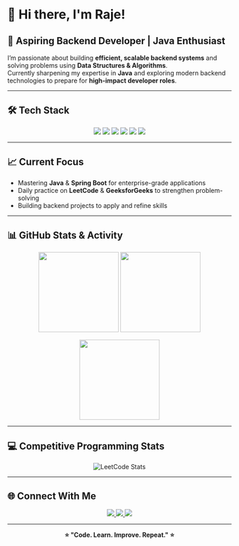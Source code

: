 # 👋 Hi there, I'm Raje!  

## 🚀 Aspiring Backend Developer | Java Enthusiast  

I’m passionate about building **efficient, scalable backend systems** and solving problems using **Data Structures & Algorithms**.  
Currently sharpening my expertise in **Java** and exploring modern backend technologies to prepare for **high-impact developer roles**.  

---

## 🛠 Tech Stack  

<p align="center">
  <img src="https://img.shields.io/badge/Java-ED8B00?style=for-the-badge&logo=java&logoColor=white" />
  <img src="https://img.shields.io/badge/Spring%20Boot-6DB33F?style=for-the-badge&logo=springboot&logoColor=white" />
  <img src="https://img.shields.io/badge/MySQL-005C84?style=for-the-badge&logo=mysql&logoColor=white" />
  <img src="https://img.shields.io/badge/Git-F05032?style=for-the-badge&logo=git&logoColor=white" />
  <img src="https://img.shields.io/badge/GitHub-181717?style=for-the-badge&logo=github&logoColor=white" />
  <img src="https://img.shields.io/badge/VS%20Code-007ACC?style=for-the-badge&logo=visualstudiocode&logoColor=white" />
</p>

---

## 📈 Current Focus  

- Mastering **Java** & **Spring Boot** for enterprise-grade applications  
- Daily practice on **LeetCode** & **GeeksforGeeks** to strengthen problem-solving  
- Building backend projects to apply and refine skills  

---

## 📊 GitHub Stats & Activity  

<p align="center">
  <img src="https://github-readme-stats.vercel.app/api?username=Raje2433&show_icons=true&theme=radical" height="180px"/>
  <img src="https://streak-stats.demolab.com?user=Raje2433&theme=radical&hide_border=true" height="180px"/>
</p>

<p align="center">
  <img src="https://github-readme-stats.vercel.app/api/top-langs/?username=Raje2433&layout=compact&theme=radical" height="180px"/>
</p>

---

## 💻 Competitive Programming Stats  

<p align="center">
  <img src="https://leetcard.jacoblin.cool/Raje_24?theme=dark&font=Baloo%202" alt="LeetCode Stats"/>
</p>

---

## 🌐 Connect With Me  

<p align="center">
  <a href="https://www.linkedin.com/in/loorthu-rajeshwari/">
    <img src="https://img.shields.io/badge/LinkedIn-0077B5?style=for-the-badge&logo=linkedin&logoColor=white"/>
  </a>
  <a href="https://leetcode.com/u/Raje_24/">
    <img src="https://img.shields.io/badge/LeetCode-FFA116?style=for-the-badge&logo=leetcode&logoColor=white"/>
  </a>
  <a href="https://www.geeksforgeeks.org/user/loorthuraqrl3/">
    <img src="https://img.shields.io/badge/GeeksforGeeks-0F9D58?style=for-the-badge&logo=geeksforgeeks&logoColor=white"/>
  </a>
</p>

---

<p align="center"><b>⭐ "Code. Learn. Improve. Repeat." ⭐</b></p>
